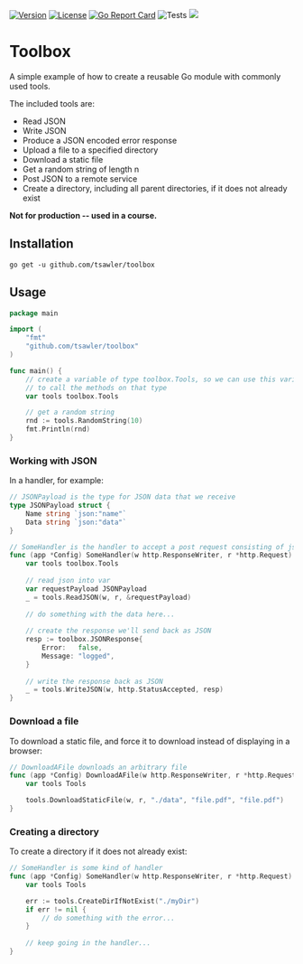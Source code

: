 [![Version](https://img.shields.io/badge/goversion-1.18.x-blue.svg)](https://golang.org)
[![License](http://img.shields.io/badge/license-mit-blue.svg?style=flat-square)](https://raw.githubusercontent.com/tsawler/goblender/master/LICENSE)
[![Go Report Card](https://goreportcard.com/badge/github.com/tsawler/toolbox)](https://goreportcard.com/report/github.com/tsawler/toolbox)
![Tests](https://github.com/tsawler/toolbox/actions/workflows/tests.yml/badge.svg)
<a href="https://pkg.go.dev/github.com/tsawler/toolbox"><img src="https://img.shields.io/badge/godoc-reference-%23007d9c.svg"></a>
# Toolbox

A simple example of how to create a reusable Go module with commonly used tools.

The included tools are:

- Read JSON
- Write JSON
- Produce a JSON encoded error response
- Upload a file to a specified directory
- Download a static file
- Get a random string of length n
- Post JSON to a remote service 
- Create a directory, including all parent directories, if it does not already exist

**Not for production -- used in a course.**

## Installation

`go get -u github.com/tsawler/toolbox`

## Usage

```go
package main

import (
	"fmt"
	"github.com/tsawler/toolbox"
)

func main() {
	// create a variable of type toolbox.Tools, so we can use this variable
	// to call the methods on that type
	var tools toolbox.Tools

	// get a random string
	rnd := tools.RandomString(10)
	fmt.Println(rnd)
}
```

### Working with JSON

In a handler, for example:

```go
// JSONPayload is the type for JSON data that we receive
type JSONPayload struct {
    Name string `json:"name"`
    Data string `json:"data"`
}

// SomeHandler is the handler to accept a post request consisting of json payload
func (app *Config) SomeHandler(w http.ResponseWriter, r *http.Request) {
    var tools toolbox.Tools
    
    // read json into var
    var requestPayload JSONPayload
    _ = tools.ReadJSON(w, r, &requestPayload)
	
    // do something with the data here...
    
    // create the response we'll send back as JSON
    resp := toolbox.JSONResponse{
        Error:   false,
        Message: "logged",
    }
    
    // write the response back as JSON
    _ = tools.WriteJSON(w, http.StatusAccepted, resp)
}
```

### Download a file

To download a static file, and force it to download instead of displaying
in a browser:

```go
// DownloadAFile downloads an arbitrary file
func (app *Config) DownloadAFile(w http.ResponseWriter, r *http.Request) {
    var tools Tools

    tools.DownloadStaticFile(w, r, "./data", "file.pdf", "file.pdf")
}
```

### Creating a directory

To create a directory if it does not already exist:

```go
// SomeHandler is some kind of handler
func (app *Config) SomeHandler(w http.ResponseWriter, r *http.Request) {
    var tools Tools

    err := tools.CreateDirIfNotExist("./myDir")
    if err != nil {
        // do something with the error...
    }
	
    // keep going in the handler...
}
```